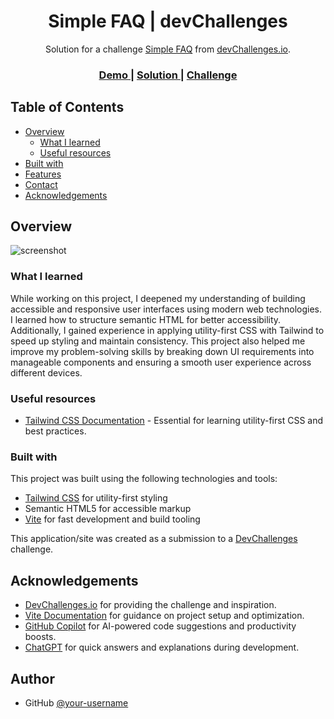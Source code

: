 <!-- Please update value in the {}  -->

<h1 align="center">Simple FAQ | devChallenges</h1>

<div align="center">
   Solution for a challenge <a href="https://devchallenges.io/challenge/simple-faq-challenge" target="_blank">Simple FAQ</a> from <a href="http://devchallenges.io" target="_blank">devChallenges.io</a>.
</div>

<div align="center">
  <h3>
    <a href="https://simple-faq-plum.vercel.app/">
      Demo
    </a>
    <span> | </span>
    <a href="https://github.com/osman-beni/simple-faq">
      Solution
    </a>
    <span> | </span>
    <a href="https://devchallenges.io/challenge/simple-faq-challenge">
      Challenge
    </a>
  </h3>
</div>

<!-- TABLE OF CONTENTS -->

## Table of Contents

- [Overview](#overview)
  - [What I learned](#what-i-learned)
  - [Useful resources](#useful-resources)
- [Built with](#built-with)
- [Features](#features)
- [Contact](#contact)
- [Acknowledgements](#acknowledgements)

<!-- OVERVIEW -->

## Overview

![screenshot](https://i.postimg.cc/YqgWdqTq/Screenshot-14-6-2025-103349-localhost.jpg)

### What I learned

While working on this project, I deepened my understanding of building accessible and responsive user interfaces using modern web technologies. I learned how to structure semantic HTML for better accessibility. Additionally, I gained experience in applying utility-first CSS with Tailwind to speed up styling and maintain consistency. This project also helped me improve my problem-solving skills by breaking down UI requirements into manageable components and ensuring a smooth user experience across different devices.

### Useful resources

- [Tailwind CSS Documentation](https://tailwindcss.com/docs) - Essential for learning utility-first CSS and best practices.

### Built with

This project was built using the following technologies and tools:

- [Tailwind CSS](https://tailwindcss.com/) for utility-first styling
- Semantic HTML5 for accessible markup
- [Vite](https://vitejs.dev/) for fast development and build tooling

This application/site was created as a submission to a [DevChallenges](https://devchallenges.io/challenges-dashboard) challenge.

## Acknowledgements

- [DevChallenges.io](https://devchallenges.io/) for providing the challenge and inspiration.
- [Vite Documentation](https://vitejs.dev/guide/) for guidance on project setup and optimization.
- [GitHub Copilot](https://github.com/features/copilot) for AI-powered code suggestions and productivity boosts.
- [ChatGPT](https://chat.openai.com/) for quick answers and explanations during development.

## Author

- GitHub [@your-username](https://github.com/osman-beni)
